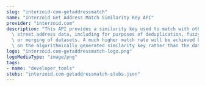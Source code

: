 ```yaml
---
slug: "interzoid-com-getaddressmatch"
name: "Interzoid Get Address Match Similarity Key API"
provider: "interzoid.com"
description: "This API provides a similarity key used to match with other similar\
  \ street address data, including for purposes of deduplication, fuzzy matching,\
  \ or merging of datasets. A much higher match rate will be achieved by matching\
  \ on the algorithmically generated similarity key rather than the data itself."
logo: "interzoid.com-getaddressmatch-logo.png"
logoMediaType: "image/png"
tags:
- name: "developer_tools"
stubs: "interzoid.com-getaddressmatch-stubs.json"
---
```

